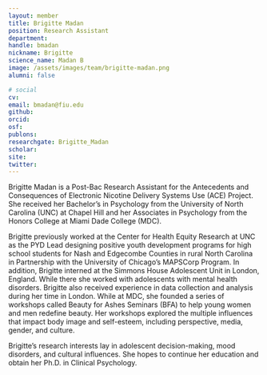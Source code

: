 ```yaml
---
layout: member
title: Brigitte Madan
position: Research Assistant
department:
handle: bmadan
nickname: Brigitte
science_name: Madan B
image: /assets/images/team/brigitte-madan.png
alumni: false

# social
cv:
email: bmadan@fiu.edu
github:
orcid:
osf:
publons:
researchgate: Brigitte_Madan
scholar:
site:
twitter:
---
```

Brigitte Madan is a Post-Bac Research Assistant for the Antecedents and Consequences of Electronic Nicotine Delivery Systems Use (ACE) Project. She received her Bachelor’s in Psychology from the University of North Carolina (UNC) at Chapel Hill and her Associates in Psychology from the Honors College at Miami Dade College (MDC).

Brigitte previously worked at the Center for Health Equity Research at UNC as the PYD Lead designing positive youth development programs for high school students for Nash and Edgecombe Counties in rural North Carolina in Partnership with the University of Chicago’s MAPSCorp Program. In addition, Brigitte interned at the Simmons House Adolescent Unit in London, England. While there she worked with adolescents with mental health disorders. Brigitte also received experience in data collection and analysis during her time in London. While at MDC, she founded a series of workshops called Beauty for Ashes Seminars (BFA) to help young women and men redefine beauty. Her workshops explored the multiple influences that impact body image and self-esteem, including perspective, media, gender, and culture.

Brigitte’s research interests lay in adolescent decision-making, mood disorders, and cultural influences. She hopes to continue her education and obtain her Ph.D. in Clinical Psychology.
